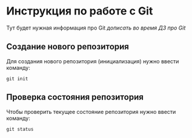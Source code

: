 # Инструкция по работе с Git

Тут будет нужная информация про Git *дописать во время ДЗ про Git*

## Создание нового репозитория

Для создания нового репозитория (инициализация) нужно ввести команду:

    git init

## Проверка состояния репозитория

Чтобы проверить текущее состояние репозитория нужно ввести команду:

    git status